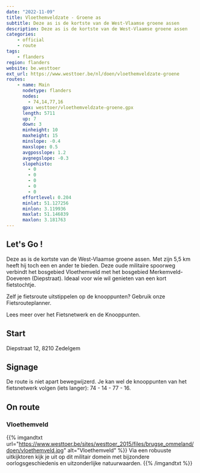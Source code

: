 ```yaml
---
date: "2022-11-09"
title: Vloethemveldzate - Groene as
subtitle: Deze as is de kortste van de West-Vlaamse groene assen
description: Deze as is de kortste van de West-Vlaamse groene assen
categories:
    - official
    - route
tags:
    - flanders
region: flanders
website: be.westtoer
ext_url: https://www.westtoer.be/nl/doen/vloethemveldzate-groene
routes:
    - name: Main
      nodetype: flanders
      nodes:
        - 74,14,77,16
      gpx: westtoer/vloethemveldzate-groene.gpx
      length: 5711
      up: 7
      down: 3
      minheight: 10
      maxheight: 15
      minslope: -0.4
      maxslope: 0.5
      avgposslope: 1.2
      avgnegslope: -0.3
      slopehisto:
        - 0
        - 0
        - 0
        - 0
        - 0
      effortlevel: 0.204
      minlat: 51.127256
      minlon: 3.119936
      maxlat: 51.146839
      maxlon: 3.181763
---
```


## Let's Go ! 

Deze as is de kortste van de West-Vlaamse groene assen. Met zijn 5,5 km heeft hij toch een en ander te bieden. Deze oude militaire spoorweg verbindt het bosgebied Vloethemveld met het bosgebied Merkemveld-Doeveren (Diepstraat). Ideaal voor wie wil genieten van een kort fietstochtje.

Zelf je fietsroute uitstippelen op de knooppunten? Gebruik onze Fietsrouteplanner.

Lees meer over het Fietsnetwerk en de Knooppunten.

## Start

Diepstraat 12, 8210 Zedelgem

## Signage

De route is niet apart bewegwijzerd. Je kan wel de knooppunten van het fietsnetwerk volgen (iets langer): 74 - 14 - 77 - 16.

## On route

### Vloethemveld

{{% imgandtxt url="https://www.westtoer.be/sites/westtoer_2015/files/brugse_ommeland/doen/vloethemveld.jpg" alt="Vloethemveld" %}}
Via een robuuste uitkijktoren kijk je uit op dit militair domein met bijzondere oorlogsgeschiedenis en uitzonderlijke natuurwaarden.
{{% /imgandtxt %}}


